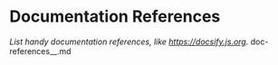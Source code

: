 # Documentation References

_List handy documentation references, like https://docsify.js.org._
doc-references__.md

